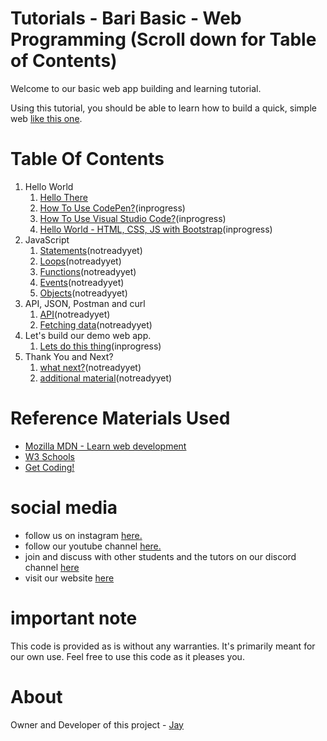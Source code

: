# Tutorials - Bari Basic - Web Programming (Scroll down for Table of Contents)

Welcome to our basic web app building and learning tutorial. 

Using this tutorial, you should be able to learn how to build a quick, simple web [like this one](https://github.com/Jay-study-nildana/ProjectWTPublicRepos/tree/master/apps/BariBasicsProgrammingWebApp).

# Table Of Contents

1. Hello World
    1. [Hello There](hellothere.md)
    1. [How To Use CodePen?](howtocodepen.md)(inprogress)
    1. [How To Use Visual Studio Code?](howtovscode.md)(inprogress)    
    1. [Hello World - HTML, CSS, JS with Bootstrap](basicjs.md)(inprogress)    
1. JavaScript 
    1. [Statements](Statements.md)(notreadyyet)
    1. [Loops](Loops.md)(notreadyyet)
    1. [Functions](Functions.md)(notreadyyet)
    1. [Events](Events.md)(notreadyyet)            
    1. [Objects](Objects.md)(notreadyyet)
1. API, JSON, Postman and curl
    1. [API](API.md)(notreadyyet)
    1. [Fetching data](Asynchronous.md)(notreadyyet)    
1. Let's build our demo web app.
    1. [Lets do this thing](fullwebapp.md)(inprogress)
1. Thank You and Next?
    1. [what next?](whatnext.md)(notreadyyet)    
    1. [additional material](additionalmaterial.md)(notreadyyet)        

# Reference Materials Used 

* [Mozilla MDN - Learn web development](https://developer.mozilla.org/en-US/docs/Learn)
* [W3 Schools](https://www.w3schools.com)
* [Get Coding!](https://getcodingkids.com/missions/)

# social media 

* follow us on instagram  [here.](https://www.instagram.com/baribasic/) 
* follow our youtube channel [here.](https://www.youtube.com/playlist?list=PL7SHzFbuSdW2XaNy-CGF764goJt-voqjm)
* join and discuss with other students and the tutors on our discord channel [here](https://discord.gg/fGjbUbF)
* visit our website [here](https://baribasic.com/)

# important note 

This code is provided as is without any warranties. It's primarily meant for our own use. Feel free to use this code as it pleases you.

# About

Owner and Developer of this project - [Jay](http://thechalakas.com)